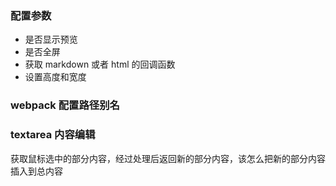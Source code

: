 ### 配置参数

- 是否显示预览
- 是否全屏
- 获取 markdown 或者 html 的回调函数
- 设置高度和宽度

### webpack 配置路径别名

### textarea 内容编辑

获取鼠标选中的部分内容，经过处理后返回新的部分内容，该怎么把新的部分内容插入到总内容
